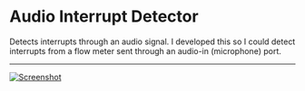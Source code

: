 # Audio Interrupt Detector

Detects interrupts through an audio signal. I developed this so I could detect interrupts from a flow meter sent through an audio-in (microphone) port.

---------------------------------------

[![Screenshot](http://s3.awesomebox.net/Audio%20Interrupt%20Detector/AudioInterruptDetectorSC.png)](http://s3.awesomebox.net/Audio%20Interrupt%20Detector/AudioInterruptDetectorSC.png)
